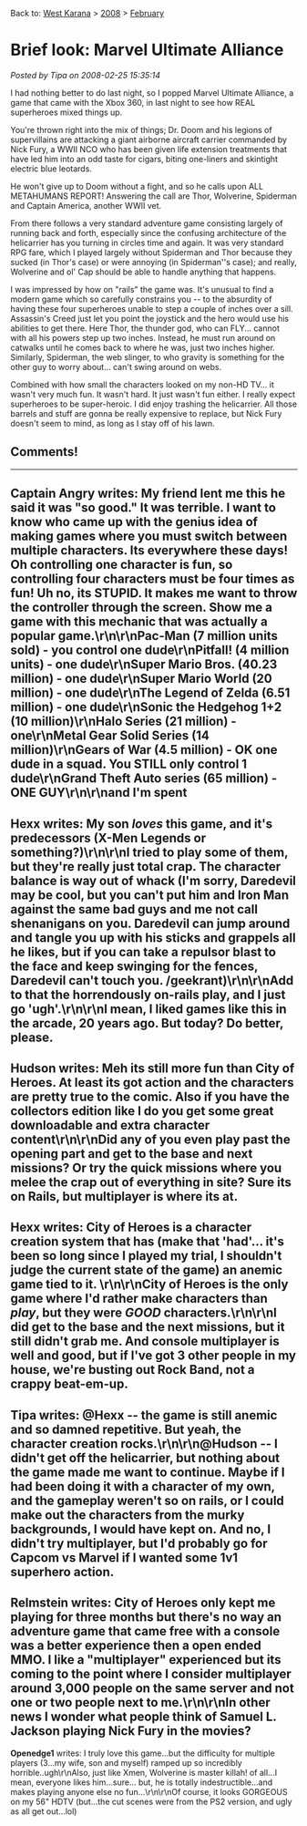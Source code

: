 Back to: [West Karana](/posts/westkarana.md) > [2008](/posts/2008/westkarana.md) > [February](./westkarana.md)
# Brief look: Marvel Ultimate Alliance

*Posted by Tipa on 2008-02-25 15:35:14*

I had nothing better to do last night, so I popped Marvel Ultimate Alliance, a game that came with the Xbox 360, in last night to see how REAL superheroes mixed things up.

You're thrown right into the mix of things; Dr. Doom and his legions of supervillains are attacking a giant airborne aircraft carrier commanded by Nick Fury, a WWII NCO who has been given life extension treatments that have led him into an odd taste for cigars, biting one-liners and skintight electric blue leotards.

He won't give up to Doom without a fight, and so he calls upon ALL METAHUMANS REPORT! Answering the call are Thor, Wolverine, Spiderman and Captain America, another WWII vet.

From there follows a very standard adventure game consisting largely of running back and forth, especially since the confusing architecture of the helicarrier has you turning in circles time and again. It was very standard RPG fare, which I played largely without Spiderman and Thor because they sucked (in Thor's case) or were annoying (in Spiderman''s case); and really, Wolverine and ol' Cap should be able to handle anything that happens.

I was impressed by how on "rails" the game was. It's unusual to find a modern game which so carefully constrains you -- to the absurdity of having these four superheroes unable to step a couple of inches over a sill. Assassin's Creed just let you point the joystick and the hero would use his abilities to get there. Here Thor, the thunder god, who can FLY... cannot with all his powers step up two inches. Instead, he must run around on catwalks until he comes back to where he was, just two inches higher. Similarly, Spiderman, the web slinger, to who gravity is something for the other guy to worry about... can't swing around on webs.

Combined with how small the characters looked on my non-HD TV... it wasn't very much fun. It wasn't hard. It just wasn't fun either. I really expect superheroes to be super-heroic. I did enjoy trashing the helicarrier. All those barrels and stuff are gonna be really expensive to replace, but Nick Fury doesn't seem to mind, as long as I stay off of his lawn.

## Comments!
---
**Captain Angry** writes: My friend lent me this he said it was "so good." It was terrible. I want to know who came up with the genius idea of making games where you must switch between multiple characters. Its everywhere these days! Oh controlling one character is fun, so controlling four characters must be four times as fun! Uh no, its STUPID. It makes me want to throw the controller through the screen. Show me a game with this mechanic that was actually a popular game.\r\n\r\nPac-Man (7 million units sold) - you control one dude\r\nPitfall! (4 million units) - one dude\r\nSuper Mario Bros. (40.23 million) - one dude\r\nSuper Mario World (20 million) - one dude\r\nThe Legend of Zelda (6.51 million) - one dude\r\nSonic the Hedgehog 1+2 (10 million)\r\nHalo Series (21 million) - one\r\nMetal Gear Solid Series (14 million)\r\nGears of War (4.5 million) - OK one dude in a squad. You STILL only control 1 dude\r\nGrand Theft Auto series (65 million) - ONE GUY\r\n\r\nand I'm spent
---
**Hexx** writes: My son *loves* this game, and it's predecessors (X-Men Legends or something?)\r\n\r\nI tried to play some of them, but they're really just total crap. The character balance is way out of whack (I'm sorry, Daredevil may be cool, but you can't put him and Iron Man against the same bad guys and me not call shenanigans on you. Daredevil can jump around and tangle you up with his sticks and grappels all he likes, but if you can take a repulsor blast to the face and keep swinging for the fences, Daredevil can't touch you. /geekrant)\r\n\r\nAdd to that the horrendously on-rails play, and I just go 'ugh'.\r\n\r\nI mean, I liked games like this in the arcade, 20 years ago. But today? Do better, please.
---
**Hudson** writes: Meh its still more fun than City of Heroes. At least its got action and the characters are pretty true to the comic. Also if you have the collectors edition like I do you get some great downloadable and extra character content\r\n\r\nDid any of you even play past the opening part and get to the base and next missions? Or try the quick missions where you melee the crap out of everything in site? Sure its on Rails, but multiplayer is where its at.
---
**Hexx** writes: City of Heroes is a character creation system that has (make that 'had'... it's been so long since I played my trial, I shouldn't judge the current state of the game) an anemic game tied to it. \r\n\r\nCity of Heroes is the only game where I'd rather make characters than *play*, but they were *GOOD* characters.\r\n\r\nI did get to the base and the next missions, but it still didn't grab me. And console multiplayer is well and good, but if I've got 3 other people in my house, we're busting out Rock Band, not a crappy beat-em-up.
---
**Tipa** writes: @Hexx -- the game is still anemic and so damned repetitive. But yeah, the character creation rocks.\r\n\r\n@Hudson -- I didn't get off the helicarrier, but nothing about the game made me want to continue. Maybe if I had been doing it with a character of my own, and the gameplay weren't so on rails, or I could make out the characters from the murky backgrounds, I would have kept on. And no, I didn't try multiplayer, but I'd probably go for Capcom vs Marvel if I wanted some 1v1 superhero action.
---
**Relmstein** writes: City of Heroes only kept me playing for three months but there's no way an adventure game that came free with a console was a better experience then a open ended MMO.  I like a "multiplayer" experienced but its coming to the point where I consider multiplayer around 3,000 people on the same server and not one or two people next to me.\r\n\r\nIn other news I wonder what people think of Samuel L. Jackson playing Nick Fury in the movies?
---
**Openedge1** writes: I truly love this game...but the difficulty for multiple players (3...my wife, son and myself) ramped up so incredibly horrible..ugh\r\nAlso, just like Xmen, Wolverine is master killah! of all...I mean, everyone likes him...sure... but, he is totally indestructible...and makes playing anyone else no fun...\r\n\r\nOf course, it looks GORGEOUS on my 56" HDTV (but...the cut scenes were from the PS2 version, and ugly as all get out...lol)
